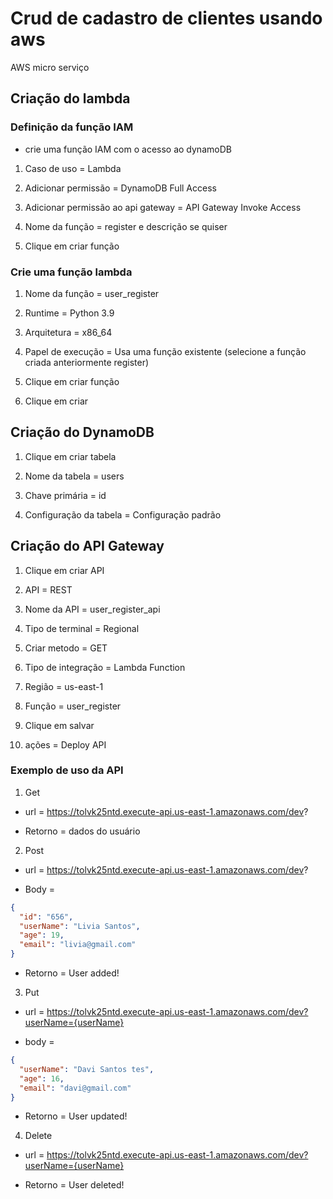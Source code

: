 # Crud de cadastro de clientes usando aws

AWS micro serviço

## Criação do lambda

### Definição da função IAM

- crie uma função IAM com o acesso ao dynamoDB

1. Caso de uso = Lambda

2. Adicionar permissão = DynamoDB Full Access

3. Adicionar permissão ao api gateway = API Gateway Invoke Access

4. Nome da função = register e descrição se quiser

5. Clique em criar função

### Crie uma função lambda

1. Nome da função = user_register

2. Runtime = Python 3.9

3. Arquitetura = x86_64

4. Papel de execução = Usa uma função existente (selecione a função criada anteriormente register)

5. Clique em criar função

6. Clique em criar

## Criação do DynamoDB

1. Clique em criar tabela

2. Nome da tabela = users

3. Chave primária = id

4. Configuração da tabela = Configuração padrão

## Criação do API Gateway

1. Clique em criar API

2. API = REST

3. Nome da API = user_register_api

4. Tipo de terminal = Regional

5. Criar metodo = GET

6. Tipo de integração = Lambda Function

7. Região = us-east-1

8. Função = user_register

9. Clique em salvar

10. ações = Deploy API

### Exemplo de uso da API

1. Get

- url = https://tolvk25ntd.execute-api.us-east-1.amazonaws.com/dev?

- Retorno = dados do usuário

2. Post

- url = https://tolvk25ntd.execute-api.us-east-1.amazonaws.com/dev?

- Body =

```json
{
  "id": "656",
  "userName": "Livia Santos",
  "age": 19,
  "email": "livia@gmail.com"
}
```

- Retorno = User added!

3. Put

- url = https://tolvk25ntd.execute-api.us-east-1.amazonaws.com/dev?userName={userName}

- body =

```json
{
  "userName": "Davi Santos tes",
  "age": 16,
  "email": "davi@gmail.com"
}
```

- Retorno = User updated!

4. Delete

- url = https://tolvk25ntd.execute-api.us-east-1.amazonaws.com/dev?userName={userName}

- Retorno = User deleted!
